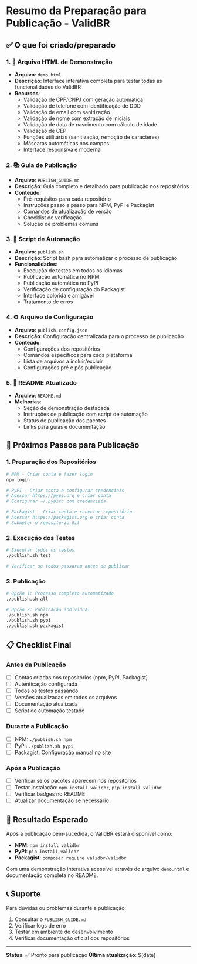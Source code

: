 # Resumo da Preparação para Publicação - ValidBR

## ✅ O que foi criado/preparado

### 1. 📄 Arquivo HTML de Demonstração
- **Arquivo**: `demo.html`
- **Descrição**: Interface interativa completa para testar todas as funcionalidades do ValidBR
- **Recursos**:
  - Validação de CPF/CNPJ com geração automática
  - Validação de telefone com identificação de DDD
  - Validação de email com sanitização
  - Validação de nome com extração de iniciais
  - Validação de data de nascimento com cálculo de idade
  - Validação de CEP
  - Funções utilitárias (sanitização, remoção de caracteres)
  - Máscaras automáticas nos campos
  - Interface responsiva e moderna

### 2. 📚 Guia de Publicação
- **Arquivo**: `PUBLISH_GUIDE.md`
- **Descrição**: Guia completo e detalhado para publicação nos repositórios
- **Conteúdo**:
  - Pré-requisitos para cada repositório
  - Instruções passo a passo para NPM, PyPI e Packagist
  - Comandos de atualização de versão
  - Checklist de verificação
  - Solução de problemas comuns

### 3. 🤖 Script de Automação
- **Arquivo**: `publish.sh`
- **Descrição**: Script bash para automatizar o processo de publicação
- **Funcionalidades**:
  - Execução de testes em todos os idiomas
  - Publicação automática no NPM
  - Publicação automática no PyPI
  - Verificação de configuração do Packagist
  - Interface colorida e amigável
  - Tratamento de erros

### 4. ⚙️ Arquivo de Configuração
- **Arquivo**: `publish.config.json`
- **Descrição**: Configuração centralizada para o processo de publicação
- **Conteúdo**:
  - Configurações dos repositórios
  - Comandos específicos para cada plataforma
  - Lista de arquivos a incluir/excluir
  - Configurações pré e pós publicação

### 5. 📖 README Atualizado
- **Arquivo**: `README.md`
- **Melhorias**:
  - Seção de demonstração destacada
  - Instruções de publicação com script de automação
  - Status de publicação dos pacotes
  - Links para guias e documentação

## 🚀 Próximos Passos para Publicação

### 1. Preparação dos Repositórios
```bash
# NPM - Criar conta e fazer login
npm login

# PyPI - Criar conta e configurar credenciais
# Acessar https://pypi.org e criar conta
# Configurar ~/.pypirc com credenciais

# Packagist - Criar conta e conectar repositório
# Acessar https://packagist.org e criar conta
# Submeter o repositório Git
```

### 2. Execução dos Testes
```bash
# Executar todos os testes
./publish.sh test

# Verificar se todos passaram antes de publicar
```

### 3. Publicação
```bash
# Opção 1: Processo completo automatizado
./publish.sh all

# Opção 2: Publicação individual
./publish.sh npm
./publish.sh pypi
./publish.sh packagist
```

## 📋 Checklist Final

### Antes da Publicação
- [ ] Contas criadas nos repositórios (npm, PyPI, Packagist)
- [ ] Autenticação configurada
- [ ] Todos os testes passando
- [ ] Versões atualizadas em todos os arquivos
- [ ] Documentação atualizada
- [ ] Script de automação testado

### Durante a Publicação
- [ ] NPM: `./publish.sh npm`
- [ ] PyPI: `./publish.sh pypi`
- [ ] Packagist: Configuração manual no site

### Após a Publicação
- [ ] Verificar se os pacotes aparecem nos repositórios
- [ ] Testar instalação: `npm install validbr`, `pip install validbr`
- [ ] Verificar badges no README
- [ ] Atualizar documentação se necessário

## 🎯 Resultado Esperado

Após a publicação bem-sucedida, o ValidBR estará disponível como:

- **NPM**: `npm install validbr`
- **PyPI**: `pip install validbr`
- **Packagist**: `composer require validbr/validbr`

Com uma demonstração interativa acessível através do arquivo `demo.html` e documentação completa no README.

## 📞 Suporte

Para dúvidas ou problemas durante a publicação:
1. Consultar o `PUBLISH_GUIDE.md`
2. Verificar logs de erro
3. Testar em ambiente de desenvolvimento
4. Verificar documentação oficial dos repositórios

---

**Status**: ✅ Pronto para publicação
**Última atualização**: $(date) 